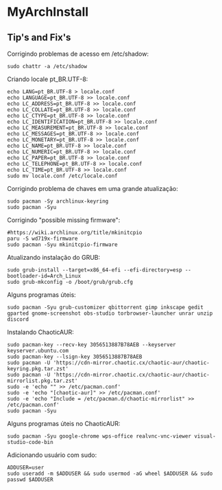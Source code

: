 # MyArchInstall

## Tip's and Fix's

Corrigindo problemas de acesso em /etc/shadow:

```
sudo chattr -a /etc/shadow
```

Criando locale pt_BR.UTF-8:

```
echo LANG=pt_BR.UTF-8 > locale.conf
echo LANGUAGE=pt_BR.UTF-8 >> locale.conf
echo LC_ADDRESS=pt_BR.UTF-8 >> locale.conf
echo LC_COLLATE=pt_BR.UTF-8 >> locale.conf
echo LC_CTYPE=pt_BR.UTF-8 >> locale.conf
echo LC_IDENTIFICATION=pt_BR.UTF-8 >> locale.conf
echo LC_MEASUREMENT=pt_BR.UTF-8 >> locale.conf
echo LC_MESSAGES=pt_BR.UTF-8 >> locale.conf
echo LC_MONETARY=pt_BR.UTF-8 >> locale.conf
echo LC_NAME=pt_BR.UTF-8 >> locale.conf
echo LC_NUMERIC=pt_BR.UTF-8 >> locale.conf
echo LC_PAPER=pt_BR.UTF-8 >> locale.conf
echo LC_TELEPHONE=pt_BR.UTF-8 >> locale.conf
echo LC_TIME=pt_BR.UTF-8 >> locale.conf
sudo mv locale.conf /etc/locale.conf
```

Corrigindo problema de chaves em uma grande atualização:

```
sudo pacman -Sy archlinux-keyring
sudo pacman -Syu
```

Corrigindo "possible missing firmware":

```
#https://wiki.archlinux.org/title/mkinitcpio
paru -S wd719x-firmware
sudo pacman -Syu mkinitcpio-firmware
```

Atualizando instalação do GRUB:

```
sudo grub-install --target=x86_64-efi --efi-directory=esp --bootloader-id=Arch_Linux
sudo grub-mkconfig -o /boot/grub/grub.cfg
```

Alguns programas úteis:

```
sudo pacman -Syu grub-customizer qbittorrent gimp inkscape gedit gparted gnome-screenshot obs-studio torbrowser-launcher unrar unzip discord
```

Instalando ChaoticAUR:

```
sudo pacman-key --recv-key 3056513887B78AEB --keyserver keyserver.ubuntu.com
sudo pacman-key --lsign-key 3056513887B78AEB
sudo pacman -U 'https://cdn-mirror.chaotic.cx/chaotic-aur/chaotic-keyring.pkg.tar.zst'
sudo pacman -U 'https://cdn-mirror.chaotic.cx/chaotic-aur/chaotic-mirrorlist.pkg.tar.zst'
sudo -e 'echo "" >> /etc/pacman.conf'
sudo -e 'echo "[chaotic-aur]" >> /etc/pacman.conf'
sudo -e 'echo "Include = /etc/pacman.d/chaotic-mirrorlist" >> /etc/pacman.conf'
sudo pacman -Syu
```

Alguns programas úteis no ChaoticAUR:

```
sudo pacman -Syu google-chrome wps-office realvnc-vnc-viewer visual-studio-code-bin
```

Adicionando usuário com sudo:

```
ADDUSER=user
sudo useradd -m $ADDUSER && sudo usermod -aG wheel $ADDUSER && sudo passwd $ADDUSER
```
